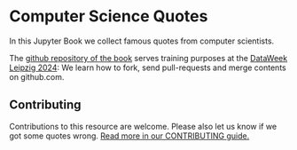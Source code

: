 # Computer Science Quotes

In this Jupyter Book we collect famous quotes from computer scientists. 

The [github repository of the book](https://github.com/ScaDS/famous-computer-science-quotes) serves training purposes at the [DataWeek Leipzig 2024](https://2024.dataweek.de/): We learn how to fork, send pull-requests and merge contents on github.com.

## Contributing

Contributions to this resource are welcome. Please also let us know if we got some quotes wrong. [Read more in our CONTRIBUTING guide.](CONTRIBUTING)

```{tableofcontents}
```